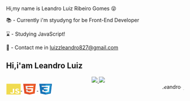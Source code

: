 Hi,my name is Leandro Luiz Ribeiro Gomes 😝

📚 - Currently i'm styudyng for  be Front-End Developer

⌛  - Studying JavaScript!

📧 - Contact me in luizzleandro827@gmail.com


## Hi,i'am Leandro Luiz
<div align="center">
  <a href="https://github.com/leanluizz">
  <img height="180em" src="https://github-readme-stats.vercel.app/api?username=leanluizz&show_icons=true&theme=onedark&include_all_commits=true&count_private=true"/>
  <img height="180em" src="https://github-readme-stats.vercel.app/api/top-langs/?username=leanluizz&layout=compact&langs_count=7&theme=onedark"/>
</div>
<div style="display: inline_block">
  <img align="center" alt="Leandro-Js" height="30" width="40" src="https://raw.githubusercontent.com/devicons/devicon/master/icons/javascript/javascript-plain.svg">
  <img align="center" alt="Leandro-HTML" height="30" width="40" src="https://raw.githubusercontent.com/devicons/devicon/master/icons/html5/html5-original.svg">
  <img align="center" alt="Leandro-CSS" height="30" width="40" src="https://raw.githubusercontent.com/devicons/devicon/master/icons/css3/css3-original.svg">
  <img align="right" alt="Leandro-pic" height="150" style="border-radius:100%;" src=https://scontent-gig2-1.xx.fbcdn.net/v/t1.6435-9/71907864_1389436661219499_2948737611277008896_n.jpg?_nc_cat=105&ccb=1-5&_nc_sid=174925&_nc_eui2=AeFiWzhRhpgFcgHxVUTIhjuclNX4-w-fXxaU1fj7D59fFo4rb1HRiSgt1Ju9fTrpsyahu4N0t5dzkE_PGxHxB3tr&_nc_ohc=ZMSRhYbYh74AX8EIEn6&_nc_oc=AQmklyRzt9mEq6-2PA1TuRLTXi1ia-o8B5TOmPJLcGXwehPX2u0IjuQThRQu2QtO2Uw&_nc_ht=scontent-gig2-1.xx&oh=6846289a094a1f59231619704dbb6ac9&oe=6194B3F5 >
</div>
